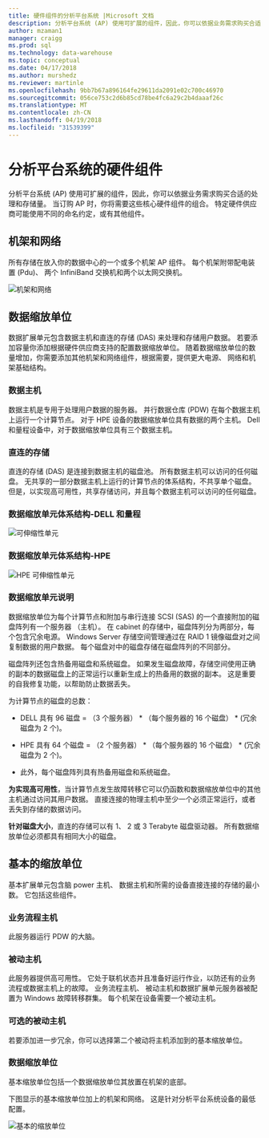 ```yaml
---
title: 硬件组件的分析平台系统 |Microsoft 文档
description: 分析平台系统 (AP) 使用可扩展的组件，因此，你可以依据业务需求购买合适的处理和存储量。 当订购 AP 时，你将需要这些核心硬件组件的组合。
author: mzaman1
manager: craigg
ms.prod: sql
ms.technology: data-warehouse
ms.topic: conceptual
ms.date: 04/17/2018
ms.author: murshedz
ms.reviewer: martinle
ms.openlocfilehash: 9bb7b67a896164fe29611da2091e02c700c46970
ms.sourcegitcommit: 056ce753c2d6b85cd78be4fc6a29c2b4daaaf26c
ms.translationtype: MT
ms.contentlocale: zh-CN
ms.lasthandoff: 04/19/2018
ms.locfileid: "31539399"
---
```

# <a name="hardware-components-for-analytics-platform-system"></a>分析平台系统的硬件组件

分析平台系统 (AP) 使用可扩展的组件，因此，你可以依据业务需求购买合适的处理和存储量。 当订购 AP 时，你将需要这些核心硬件组件的组合。 特定硬件供应商可能使用不同的命名约定，或有其他组件。  
 
  
## <a name="rackandnetwork"></a>机架和网络 
 
所有存储在放入你的数据中心的一个或多个机架 AP 组件。 每个机架附带配电装置 (Pdu)、 两个 InfiniBand 交换机和两个以太网交换机。  
  
![机架和网络](media/rack-and-network.png "AP 机架和网络")  
  
## <a name="datascaleunit"></a>数据缩放单位
 
数据扩展单元包含数据主机和直连的存储 (DAS) 来处理和存储用户数据。 若要添加容量你添加根据硬件供应商支持的配置数据缩放单位。 随着数据缩放单位的数量增加，你需要添加其他机架和网络组件，根据需要，提供更大电源、 网络和机架基础结构。  
  
### <a name="data-host"></a>数据主机  

数据主机是专用于处理用户数据的服务器。 并行数据仓库 (PDW) 在每个数据主机上运行一个计算节点。 对于 HPE 设备的数据缩放单位具有数据的两个主机。 Dell 和量程设备中，对于数据缩放单位具有三个数据主机。  
  
### <a name="direct-attached-storage"></a>直连的存储
 
直连的存储 (DAS) 是连接到数据主机的磁盘池。 所有数据主机可以访问的任何磁盘。 无共享的一部分数据主机上运行的计算节点的体系结构，不共享单个磁盘。 但是，以实现高可用性，共享存储访问，并且每个数据主机可以访问的任何磁盘。  
  
### <a name="data-scale-unit-architecture---dell-and-quanta"></a>数据缩放单元体系结构-DELL 和量程
  
![可伸缩性单元](media/scalability-unit-dell.png "Dell 可伸缩性单元")  
  
### <a name="data-scale-unit-architecture---hpe"></a>数据缩放单元体系结构-HPE 
 
![HPE 可伸缩性单元](media/scalability-unit-hpe.png "HPE 可伸缩性单元")  
  
### <a name="data-scale-unit-description"></a>数据缩放单元说明

数据缩放单位为每个计算节点和附加与串行连接 SCSI (SAS) 的一个直接附加的磁盘阵列有一个服务器 （主机）。 在 cabinet 的存储中，磁盘阵列分为两部分，每个包含冗余电源。 Windows Server 存储空间管理通过在 RAID 1 镜像磁盘对之间复制数据的用户数据。 每个磁盘对中的磁盘存储在磁盘阵列的不同部分。  
  
磁盘阵列还包含热备用磁盘和系统磁盘。 如果发生磁盘故障，存储空间使用正确的副本的数据磁盘上的正常运行以重新生成上的热备用的数据的副本。 这是重要的自我修复功能，以帮助防止数据丢失。  
  
为计算节点的磁盘的总数：  
  
-   DELL 具有 96 磁盘 = （3 个服务器） * （每个服务器的 16 个磁盘） \* (冗余磁盘为 2 个)。  
  
-   HPE 具有 64 个磁盘 = （2 个服务器） * （每个服务器的 16 个磁盘） \* (冗余磁盘为 2 个)。  
  
-   此外，每个磁盘阵列具有热备用磁盘和系统磁盘。  
  
**为实现高可用性**，当计算节点发生故障转移它可以仍函数和数据缩放单位中的其他主机通过访问其用户数据。 直接连接的物理主机中至少一个必须正常运行，或者丢失到存储的数据访问。  
  
**针对磁盘大小**，直连的存储可以有 1、 2 或 3 Terabyte 磁盘驱动器。 所有数据缩放单位必须都具有相同大小的磁盘。  
  
## <a name="basescaleunit"></a>基本的缩放单位 
 
基本扩展单元包含脑 power 主机、 数据主机和所需的设备直接连接的存储的最小数。 它包括这些组件。  
  
### <a name="orchestration-host"></a>业务流程主机  
此服务器运行 PDW 的大脑。
  
### <a name="passive-host"></a>被动主机  
此服务器提供高可用性。 它处于联机状态并且准备好运行作业，以防还有的业务流程或数据主机上的故障。 业务流程主机、 被动主机和数据扩展单元服务器被配置为 Windows 故障转移群集。 每个机架在设备需要一个被动主机。  
  
### <a name="optional-passive-host"></a>可选的被动主机  
若要添加进一步冗余，你可以选择第二个被动将主机添加到的基本缩放单位。  
  
### <a name="data-scale-unit"></a>数据缩放单位  
基本缩放单位包括一个数据缩放单位其放置在机架的底部。  
  
下图显示的基本缩放单位加上的机架和网络。 这是针对分析平台系统设备的最低配置。  
  
![基本的缩放单位](media/base-scale-unit.png "基本缩放单位")  
 

